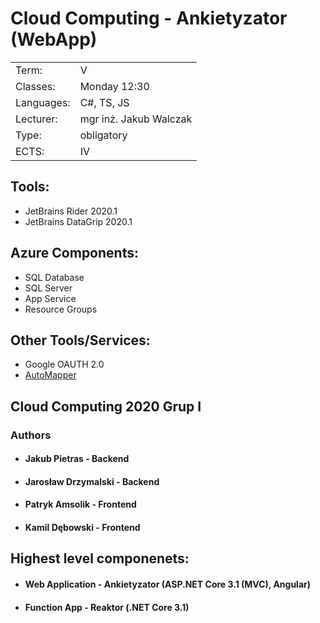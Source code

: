# Cloud Computing - Ankietyzator (WebApp)

|            |                   	    |
| ---------- |-------------		        |
| Term:      | V	      	 	          |
| Classes:   | Monday 12:30           |
| Languages: | C#, TS, JS             |
| Lecturer:  | mgr inż. Jakub Walczak |
| Type:      | obligatory             |
| ECTS:      | IV                     |

## Tools:

* JetBrains Rider 2020.1
* JetBrains DataGrip 2020.1

## Azure Components:

* SQL Database
* SQL Server
* App Service
* Resource Groups

## Other Tools/Services:

* Google OAUTH 2.0
* [AutoMapper](https://github.com/AutoMapper/AutoMapper)

## Cloud Computing 2020 Grup I

### Authors
* #### Jakub Pietras - Backend
* #### Jarosław Drzymalski - Backend
* #### Patryk Amsolik - Frontend
* #### Kamil Dębowski - Frontend

## Highest level componenets:

* #### Web Application - Ankietyzator (ASP.NET Core 3.1 (MVC), Angular)
* #### Function App - Reaktor (.NET Core 3.1)
